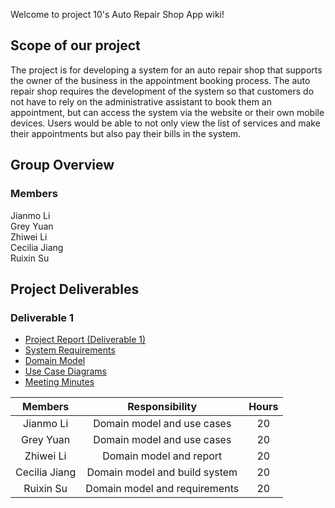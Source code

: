 Welcome to project 10's Auto Repair Shop App wiki!  

## **Scope of our project**  
The project is for developing a system for an auto repair shop that supports the owner of the business in the appointment booking process. The auto repair shop requires the development of the system so that customers do not have to rely on the administrative assistant to book them an appointment, but can access the system via the website or their own mobile devices. Users would be able to not only view the list of services and make their appointments but also pay their bills in the system.

## **Group Overview**  
### Members
Jianmo Li  
Grey Yuan  
Zhiwei Li  
Cecilia Jiang  
Ruixin Su  

## **Project Deliverables**  
### Deliverable 1
* [Project Report (Deliverable 1)](https://github.com/McGill-ECSE321-Winter2021/project-group-10/wiki/Deliverable-1)
* [System Requirements](https://github.com/McGill-ECSE321-Winter2021/project-group-10/wiki/Functional-and-non-functional-requirements)
* [Domain Model](https://github.com/McGill-ECSE321-Winter2021/project-group-10/wiki/Domain-Model)
* [Use Case Diagrams](https://github.com/McGill-ECSE321-Winter2021/project-group-10/wiki/Use-Case-Diagrams)
* [Meeting Minutes](https://github.com/McGill-ECSE321-Winter2021/project-group-10/wiki/Meeting-Documentation)

|   Members | Responsibility  | Hours  |
| :-------: | :-------------: | :-: |
| Jianmo Li | Domain model and use cases | 20 |
| Grey Yuan | Domain model and use cases | 20 |
| Zhiwei Li | Domain model and report | 20 |
| Cecilia Jiang | Domain model and build system | 20 |
| Ruixin Su | Domain model and requirements | 20 |


